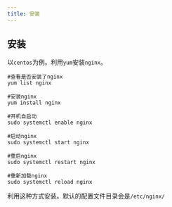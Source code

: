 ```yaml
---
title: 安装
---
```



## 安装

以`centos`为例。利用`yum`安装`nginx`。

```shell
#查看是否安装了nginx
yum list nginx

#安装nginx
yum install nginx

#开机自启动
sudo systemctl enable nginx

#启动nginx
sudo systemctl start nginx

#重启nginx
sudo systemctl restart nginx

#重新加载nginx
sudo systemctl reload nginx
```

利用这种方式安装。默认的配置文件目录会是`/etc/nginx/`

